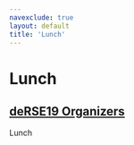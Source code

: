 ```yaml
---
navexclude: true
layout: default
title: 'Lunch'
---
```


# Lunch

## [deRSE19 Organizers](../../speaker/JR7ZCK/)

Lunch
